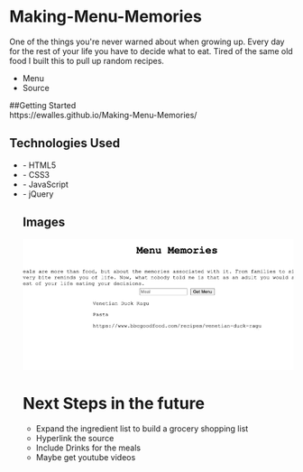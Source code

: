 # Making-Menu-Memories

One of the things you're never warned about when growing up. 
Every day for the rest of your life you have to decide what to eat. 
Tired of the same old food I built this to pull up random recipes.

<ul>
<li>Menu
<li>Source
</ul>
##Getting Started
<br>
https://ewalles.github.io/Making-Menu-Memories/

## Technologies Used<br>
<ul>
<li>- HTML5
<li>- CSS3
<li>- JavaScript
<li>- jQuery
<br>

## Images

![recipe](https://github.com/EWalles/Making-Menu-Memories/blob/master/recipe.png)


<h1>Next Steps in the future</h1>
<ul>
<li>Expand the ingredient list to build a grocery shopping list
<li> Hyperlink the source
<li>Include Drinks for the meals
<li> Maybe get youtube videos
</ul>
